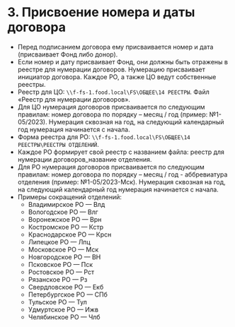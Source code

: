 # 3. Присвоение номера и даты договора

- Перед подписанием договора ему присваивается номер и дата (присваивает Фонд либо донор).
- Если номер и дату присваивает Фонд, они должны быть отражены в реестре для нумерации договоров. Нумерацию присваивает инициатор договора. Каждое РО, а также ЦО ведут собственные реестры.
- Реестр для ЦО: `\\f-fs-1.food.local\FS\ОБЩЕЕ\14 РЕЕСТРЫ`. Файл «Реестр для нумерации договоров».
- Для ЦО нумерация договоров присваивается по следующим правилам: номер договора по порядку – месяц / год (пример: №1-05/2023). Нумерация сквозная на год, на следующий календарный год нумерация начинается с начала.
- Форма реестра для РО: `\\f-fs-1.food.local\FS\ОБЩЕЕ\14 РЕЕСТРЫ\РЕЕСТРЫ ОТДЕЛЕНИЙ`.
- Каждое РО формирует свой реестр с названием файла: реестр для нумерации договоров_название отделения.
- Для РО нумерация договоров присваивается по следующим правилам: номер договора по порядку – месяц / год - аббревиатура отделения (пример: №1-05/2023-Мск). Нумерация сквозная на год, на следующий календарный год нумерация начинается с начала.
- Примеры сокращений отделений:
    - Владимирское РО — Влд
    - Вологодское РО — Влг
    - Воронежское РО — Врн
    - Костромское РО — Кстр
    - Краснодарское РО — Крсн
    - Липецкое РО — Лпц
    - Московское РО — Мск
    - Новгородское РО — ВН
    - Псковское РО — Пск
    - Ростовское РО — Рст
    - Рязанское РО — Рз
    - Свердловское РО — Екб
    - Петербургское РО — СПб
    - Тульское РО — Тул
    - Удмуртское РО — Ижв
    - Челябинское РО — Члб

